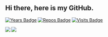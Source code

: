 <h2>Hi there, here is my GitHub.</h2>


[![Years Badge](https://badges.pufler.dev/years/iamwinner422)](https://badges.pufler.dev)
[![Repos Badge](https://badges.pufler.dev/repos/iamwinner422)](https://badges.pufler.dev)
[![Visits Badge](https://badges.pufler.dev/visits/iamwinner422/iamwinner422)](https://badges.pufler.dev)

<a href="https://github.com/iamwinner422">
  <img align="left" src="https://github-readme-stats.vercel.app/api?username=iamwinner422&show_icons=true&count_private=true&hide_border=true&theme=tokyonight" />

</a>
<a href="https://github.com/iamwinner422">  
  <img align="center" src="https://github-readme-stats.vercel.app/api/top-langs/?username=iamwinner422&layout=compact&card_width=250&hide_border=true&theme=tokyonight" /
</a>
